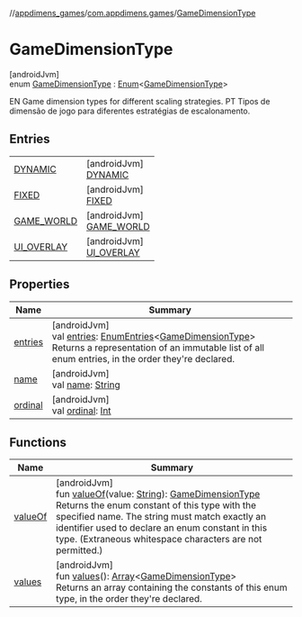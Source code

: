 //[appdimens_games](../../../index.md)/[com.appdimens.games](../index.md)/[GameDimensionType](index.md)

# GameDimensionType

[androidJvm]\
enum [GameDimensionType](index.md) : [Enum](https://kotlinlang.org/api/core/kotlin-stdlib/kotlin/-enum/index.html)&lt;[GameDimensionType](index.md)&gt; 

EN Game dimension types for different scaling strategies. PT Tipos de dimensão de jogo para diferentes estratégias de escalonamento.

## Entries

| | |
|---|---|
| [DYNAMIC](-d-y-n-a-m-i-c/index.md) | [androidJvm]<br>[DYNAMIC](-d-y-n-a-m-i-c/index.md) |
| [FIXED](-f-i-x-e-d/index.md) | [androidJvm]<br>[FIXED](-f-i-x-e-d/index.md) |
| [GAME_WORLD](-g-a-m-e_-w-o-r-l-d/index.md) | [androidJvm]<br>[GAME_WORLD](-g-a-m-e_-w-o-r-l-d/index.md) |
| [UI_OVERLAY](-u-i_-o-v-e-r-l-a-y/index.md) | [androidJvm]<br>[UI_OVERLAY](-u-i_-o-v-e-r-l-a-y/index.md) |

## Properties

| Name | Summary |
|---|---|
| [entries](entries.md) | [androidJvm]<br>val [entries](entries.md): [EnumEntries](https://kotlinlang.org/api/core/kotlin-stdlib/kotlin.enums/-enum-entries/index.html)&lt;[GameDimensionType](index.md)&gt;<br>Returns a representation of an immutable list of all enum entries, in the order they're declared. |
| [name](../-game-viewport-mode/-c-r-o-p/index.md#-372974862%2FProperties%2F-188932584) | [androidJvm]<br>val [name](../-game-viewport-mode/-c-r-o-p/index.md#-372974862%2FProperties%2F-188932584): [String](https://kotlinlang.org/api/core/kotlin-stdlib/kotlin/-string/index.html) |
| [ordinal](../-game-viewport-mode/-c-r-o-p/index.md#-739389684%2FProperties%2F-188932584) | [androidJvm]<br>val [ordinal](../-game-viewport-mode/-c-r-o-p/index.md#-739389684%2FProperties%2F-188932584): [Int](https://kotlinlang.org/api/core/kotlin-stdlib/kotlin/-int/index.html) |

## Functions

| Name | Summary |
|---|---|
| [valueOf](value-of.md) | [androidJvm]<br>fun [valueOf](value-of.md)(value: [String](https://kotlinlang.org/api/core/kotlin-stdlib/kotlin/-string/index.html)): [GameDimensionType](index.md)<br>Returns the enum constant of this type with the specified name. The string must match exactly an identifier used to declare an enum constant in this type. (Extraneous whitespace characters are not permitted.) |
| [values](values.md) | [androidJvm]<br>fun [values](values.md)(): [Array](https://kotlinlang.org/api/core/kotlin-stdlib/kotlin/-array/index.html)&lt;[GameDimensionType](index.md)&gt;<br>Returns an array containing the constants of this enum type, in the order they're declared. |